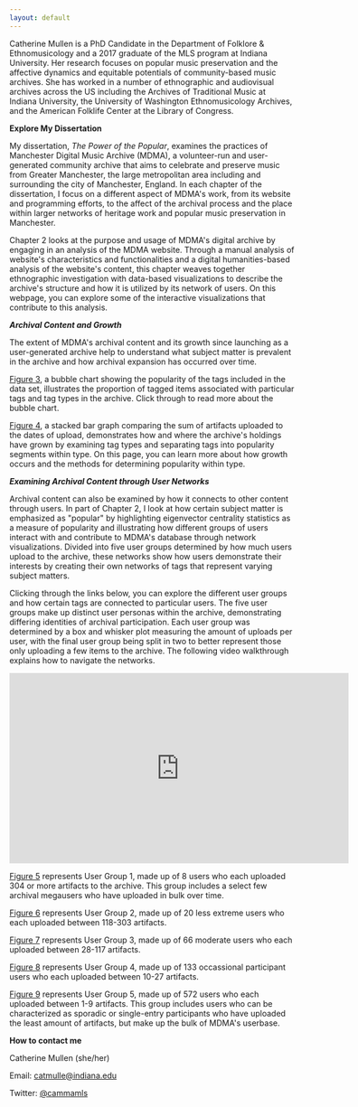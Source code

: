 ```yaml
---
layout: default
---
```


Catherine Mullen is a PhD Candidate in the Department of Folklore & Ethnomusicology and a 2017 graduate of the MLS program at Indiana University. Her research focuses on popular music preservation and the affective dynamics and equitable potentials of community-based music archives. She has worked in a number of ethnographic and audiovisual archives across the US including the Archives of Traditional Music at Indiana University, the University of Washington Ethnomusicology Archives, and the American Folklife Center at the Library of Congress.

**Explore My Dissertation**

My dissertation, *The Power of the Popular*, examines the practices of Manchester Digital Music Archive (MDMA), a volunteer-run and user-generated community archive that aims to celebrate and preserve music from Greater Manchester, the large metropolitan area including and surrounding the city of Manchester, England. In each chapter of the dissertation, I focus on a different aspect of MDMA's work, from its website and programming efforts, to the affect of the archival process and the place within larger networks of heritage work and popular music preservation in Manchester.

Chapter 2 looks at the purpose and usage of MDMA's digital archive by engaging in an analysis of the MDMA website. Through a manual analysis of website's characteristics and functionalities and a digital humanities-based analysis of the website's content, this chapter weaves together ethnographic investigation with data-based visualizations to describe the archive's structure and how it is utilized by its network of users. On this webpage, you can explore some of the interactive visualizations that contribute to this analysis.

***Archival Content and Growth***

The extent of MDMA's archival content and its growth since launching as a user-generated archive help to understand what subject matter is prevalent in the archive and how archival expansion has occurred over time.

[Figure 3](https://camullenphd.github.io/figure3/), a bubble chart showing the popularity of the tags included in the data set, illustrates the proportion of tagged items associated with particular tags and tag types in the archive. Click through to read more about the bubble chart.

[Figure 4](https://camullenphd.github.io/figure4/), a stacked bar graph comparing the sum of artifacts uploaded to the dates of upload, demonstrates how and where the archive's holdings have grown by examining tag types and separating tags into popularity segments within type. On this page, you can learn more about how growth occurs and the methods for determining popularity within type.

***Examining Archival Content through User Networks***

Archival content can also be examined by how it connects to other content through users. In part of Chapter 2, I look at how certain subject matter is emphasized as "popular" by highlighting eigenvector centrality statistics as a measure of popularity and illustrating how different groups of users interact with and contribute to MDMA's database through network visualizations. Divided into five user groups determined by how much users upload to the archive, these networks show how users demonstrate their interests by creating their own networks of tags that represent varying subject matters.

Clicking through the links below, you can explore the different user groups and how certain tags are connected to particular users. The five user groups make up distinct user personas within the archive, demonstrating differing identities of archival participation. Each user group was determined by a box and whisker plot measuring the amount of uploads per user, with the final user group being split in two to better represent those only uploading a few items to the archive. The following video walkthrough explains how to navigate the networks.

<iframe title="Networks Walkthrough" src="https://purl.dlib.indiana.edu/iudl/media/484z50pp8n?urlappend=%2Fembed" width="600" height="337" frameborder="0" webkitallowfullscreen mozallowfullscreen allowfullscreen></iframe>


[Figure 5](https://camullenphd.github.io/network/?dataset=UserOne#/) represents User Group 1, made up of 8 users who each uploaded 304 or more artifacts to the archive. This group includes a select few archival megausers who have uploaded in bulk over time.

[Figure 6](https://camullenphd.github.io/network/?dataset=UserTwo#/) represents User Group 2, made up of 20 less extreme users who each uploaded between 118-303 artifacts.

[Figure 7](https://camullenphd.github.io/network/?dataset=UserThree#/) represents User Group 3, made up of 66 moderate users who each uploaded between 28-117 artifacts.

[Figure 8](https://camullenphd.github.io/network/?dataset=UserFour#/) represents User Group 4, made up of 133 occassional participant users who each uploaded between 10-27 artifacts.

[Figure 9](https://camullenphd.github.io/network/?dataset=UserFive#/) represents User Group 5, made up of 572 users who each uploaded between 1-9 artifacts. This group includes users who can be characterized as sporadic or single-entry participants who have uploaded the least amount of artifacts, but make up the bulk of MDMA's userbase.


**How to contact me**

Catherine Mullen (she/her)

Email: <catmulle@indiana.edu>

Twitter: [@cammamls](https://twitter.com/cammamls)

